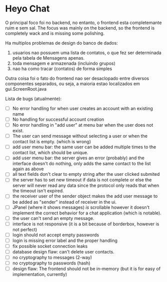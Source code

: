 # Heyo Chat

O principal foco foi no backend, no entanto, o frontend esta completemante ruim e sem sal.
The focus was mainly on the backend, so the frontend is completely wack and is missing some polishing.

Ha multiplos problemas de design do banco de dados: 
 1) usuarios nao possuem uma lista de contatos, o que fez ser determinada pela tabela de Mensagens apenas.
 2) toda mensagem e armazenada (incluindo grupos)
 3) nao ha como tracar (contatos) de forma simples

Outra coisa foi o fato do frontend nao ser desaclopado entre diversos componentes separados, ou seja, a maioria estao localizados em gui.ScreenRoot.java


Lista de bugs (atualmente):
- [ ] No error handling for when user creates an account with an existing name
- [ ] No handling for successful account creation
- [ ] No error handling in "add user" at menu bar when the user does not exist.
- [ ] The user can send message without selecting a user or when the contact list is empty. (which is wrong)
- [ ] add user menu bar: the same user can be added multiple times to the contact list, which should be unique.
- [ ] add user menu bar: the server gives an error (probably) and the interface doesn't do nothing, only adds the same contact to the list again as above
- [ ] all text fields don't clear to empty string after the user clicked submited
- [ ] the server has to set new timeout if data is not complete or else the server will never read any data since the protocol only reads that when the timeout isn't expired.
- [ ] the receiver user of the sender object makes the add user message to be added as "sender" instead of receiver in the ui.
- [ ] JPanel (where it shows messages) *is* scrollable however it doesn't implement the correct behavior for a chat application (which is notable).
- [ ] the user can't send an empty message.
- [ ] interface is not responsive (it is a bit because of borderbox, however is not perfect)
- [ ] login should not accept empty passwords
- [ ] login is missing error label and the proper handling
- [ ] fix possible socket connection leaks
- [ ] database design flaw: can't delete user contacts.
- [ ] no cryptography to messages (2-way)
- [ ] no cryptography to passwords (hash)
- [ ] design flaw: The frontend should not be in-memory (but it is for easy of implementation, currently)
